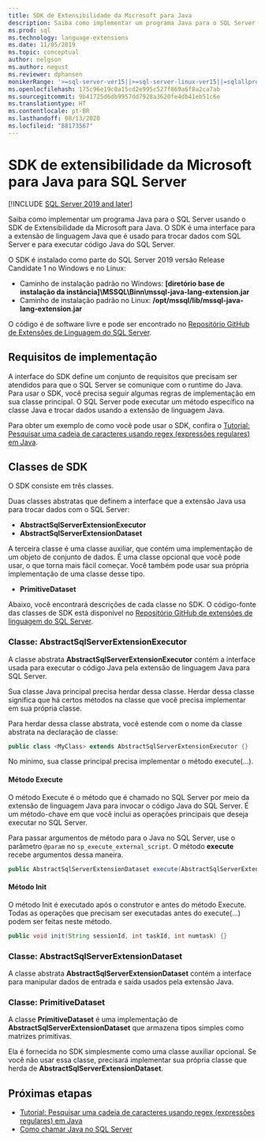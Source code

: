 ```yaml
---
title: SDK de Extensibilidade da Microsoft para Java
description: Saiba como implementar um programa Java para o SQL Server usando o SDK de Extensibilidade da Microsoft para Java.
ms.prod: sql
ms.technology: language-extensions
ms.date: 11/05/2019
ms.topic: conceptual
author: nelgson
ms.author: negust
ms.reviewer: dphansen
monikerRange: '>=sql-server-ver15||>=sql-server-linux-ver15||=sqlallproducts-allversions'
ms.openlocfilehash: 175c96e19c0a15cd2e995c527f869a6f8a2ca7ab
ms.sourcegitcommit: 9b41725d6db9957dd7928a3620fe4db41eb51c6e
ms.translationtype: HT
ms.contentlocale: pt-BR
ms.lasthandoff: 08/13/2020
ms.locfileid: "88173567"
---
```

# <a name="microsoft-extensibility-sdk-for-java-for-sql-server"></a>SDK de extensibilidade da Microsoft para Java para SQL Server
[!INCLUDE [SQL Server 2019 and later](../../includes/applies-to-version/sqlserver2019.md)]

Saiba como implementar um programa Java para o SQL Server usando o SDK de Extensibilidade da Microsoft para Java. O SDK é uma interface para a extensão de linguagem Java que é usado para trocar dados com SQL Server e para executar código Java do SQL Server.

O SDK é instalado como parte do SQL Server 2019 versão Release Candidate 1 no Windows e no Linux:

+ Caminho de instalação padrão no Windows: **[diretório base de instalação da instância]\MSSQL\Binn\mssql-java-lang-extension.jar**
+ Caminho de instalação padrão no Linux: **/opt/mssql/lib/mssql-java-lang-extension.jar**

O código é de software livre e pode ser encontrado no [Repositório GitHub de Extensões de Linguagem do SQL Server](https://github.com/microsoft/sql-server-language-extensions).

## <a name="implementation-requirements"></a>Requisitos de implementação

A interface do SDK define um conjunto de requisitos que precisam ser atendidos para que o SQL Server se comunique com o runtime do Java. Para usar o SDK, você precisa seguir algumas regras de implementação em sua classe principal. O SQL Server pode executar um método específico na classe Java e trocar dados usando a extensão de linguagem Java.

Para obter um exemplo de como você pode usar o SDK, confira o [Tutorial: Pesquisar uma cadeia de caracteres usando regex (expressões regulares) em Java](../tutorials/search-for-string-using-regular-expressions-in-java.md).

## <a name="sdk-classes"></a>Classes de SDK

O SDK consiste em três classes.

Duas classes abstratas que definem a interface que a extensão Java usa para trocar dados com o SQL Server:

- **AbstractSqlServerExtensionExecutor**
- **AbstractSqlServerExtensionDataset**

A terceira classe é uma classe auxiliar, que contém uma implementação de um objeto de conjunto de dados. É uma classe opcional que você pode usar, o que torna mais fácil começar. Você também pode usar sua própria implementação de uma classe desse tipo.

- **PrimitiveDataset**

Abaixo, você encontrará descrições de cada classe no SDK. O código-fonte das classes de SDK está disponível no [Repositório GitHub de extensões de linguagem do SQL Server](https://github.com/microsoft/sql-server-language-extensions/tree/master/language-extensions/java/sdk).

### <a name="class-abstractsqlserverextensionexecutor"></a>Classe: AbstractSqlServerExtensionExecutor

A classe abstrata **AbstractSqlServerExtensionExecutor** contém a interface usada para executar o código Java pela extensão de linguagem Java para SQL Server.

Sua classe Java principal precisa herdar dessa classe. Herdar dessa classe significa que há certos métodos na classe que você precisa implementar em sua própria classe.

Para herdar dessa classe abstrata, você estende com o nome da classe abstrata na declaração de classe:

```java
public class <MyClass> extends AbstractSqlServerExtensionExecutor {}
```

No mínimo, sua classe principal precisa implementar o método execute(...).

#### <a name="method-execute"></a>Método Execute

O método Execute é o método que é chamado no SQL Server por meio da extensão de linguagem Java para invocar o código Java do SQL Server. É um método-chave em que você inclui as operações principais que deseja executar no SQL Server.

Para passar argumentos de método para o Java no SQL Server, use o parâmetro `@param` no `sp_execute_external_script`. O método **execute** recebe argumentos dessa maneira.

```java
public AbstractSqlServerExtensionDataset execute(AbstractSqlServerExtensionDataset input, LinkedHashMap<String, Object> params)  {}
```

#### <a name="method-init"></a>Método Init

O método Init é executado após o construtor e antes do método Execute. Todas as operações que precisam ser executadas antes do execute(...) podem ser feitas neste método.

```java
public void init(String sessionId, int taskId, int numtask) {}
```

### <a name="class-abstractsqlserverextensiondataset"></a>Classe: AbstractSqlServerExtensionDataset

A classe abstrata **AbstractSqlServerExtensionDataset** contém a interface para manipular dados de entrada e saída usados pela extensão Java.


### <a name="class-primitivedataset"></a>Classe: PrimitiveDataset

A classe **PrimitiveDataset** é uma implementação de **AbstractSqlServerExtensionDataset** que armazena tipos simples como matrizes primitivas.

Ela é fornecida no SDK simplesmente como uma classe auxiliar opcional. Se você não usar essa classe, precisará implementar sua própria classe que herda de **AbstractSqlServerExtensionDataset**.  

## <a name="next-steps"></a>Próximas etapas

+ [Tutorial: Pesquisar uma cadeia de caracteres usando regex (expressões regulares) em Java](../tutorials/search-for-string-using-regular-expressions-in-java.md)
+ [Como chamar Java no SQL Server](call-java-from-sql.md)
